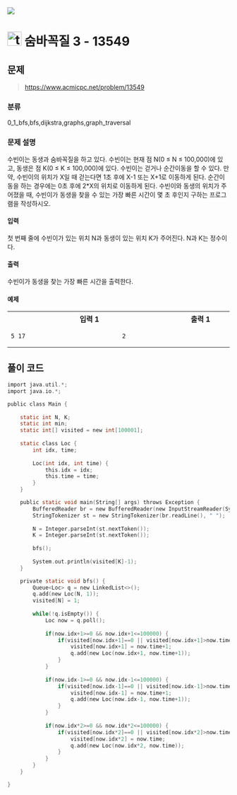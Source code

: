 <img src="https://j7b205.p.ssafy.io/assets/header/markdown_header.png" />

# <img src="https://static.solved.ac/tier_small/11.svg" alt="tier" height="32px" /> 숨바꼭질 3 - 13549 

## 문제

> https://www.acmicpc.net/problem/13549

### 분류

0_1_bfs,bfs,dijkstra,graphs,graph_traversal

### 문제 설명

수빈이는 동생과 숨바꼭질을 하고 있다. 수빈이는 현재 점 N(0 ≤ N ≤ 100,000)에 있고, 동생은 점 K(0 ≤ K ≤ 100,000)에 있다. 수빈이는 걷거나 순간이동을 할 수 있다. 만약, 수빈이의 위치가 X일 때 걷는다면 1초 후에 X-1 또는 X+1로 이동하게 된다. 순간이동을 하는 경우에는 0초 후에 2*X의 위치로 이동하게 된다.
수빈이와 동생의 위치가 주어졌을 때, 수빈이가 동생을 찾을 수 있는 가장 빠른 시간이 몇 초 후인지 구하는 프로그램을 작성하시오.



#### 입력

첫 번째 줄에 수빈이가 있는 위치 N과 동생이 있는 위치 K가 주어진다. N과 K는 정수이다.



#### 출력

수빈이가 동생을 찾는 가장 빠른 시간을 출력한다.



#### 예제

<table><tr><th><img width=120/>입력 1<img width=120/></th><th><img width=120/>출력 1<img width=120/></th></tr><tr><td>

```
5 17
```
</td><td>

```
2
```
</td></tr></table>


####

## 풀이 코드

```c
import java.util.*;
import java.io.*;

public class Main {
	
	static int N, K;
	static int min;
	static int[] visited = new int[100001];
	
	static class Loc {
		int idx, time;
		
		Loc(int idx, int time) {
			this.idx = idx;
			this.time = time;
		}
	}

	public static void main(String[] args) throws Exception {
		BufferedReader br = new BufferedReader(new InputStreamReader(System.in));
		StringTokenizer st = new StringTokenizer(br.readLine(), " ");
		
		N = Integer.parseInt(st.nextToken());
		K = Integer.parseInt(st.nextToken());
		
		bfs();
		
		System.out.println(visited[K]-1);
	}

	private static void bfs() {
		Queue<Loc> q = new LinkedList<>();
		q.add(new Loc(N, 1));
		visited[N] = 1;
		
		while(!q.isEmpty()) {
			Loc now = q.poll();
			
			if(now.idx+1>=0 && now.idx+1<=100000) {
				if(visited[now.idx+1]==0 || visited[now.idx+1]>now.time+1) {
					visited[now.idx+1] = now.time+1;
					q.add(new Loc(now.idx+1, now.time+1));
				}
			}
			
			if(now.idx-1>=0 && now.idx-1<=100000) {
				if(visited[now.idx-1]==0 || visited[now.idx-1]>now.time+1) {
					visited[now.idx-1] = now.time+1;
					q.add(new Loc(now.idx-1, now.time+1));
				}
			}
			
			if(now.idx*2>=0 && now.idx*2<=100000) {
				if(visited[now.idx*2]==0 || visited[now.idx*2]>now.time) {
					visited[now.idx*2] = now.time;
					q.add(new Loc(now.idx*2, now.time));
				}
			}
		}
	}

}

```
